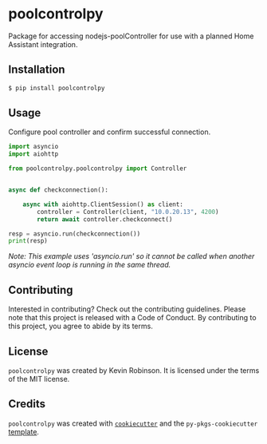 # poolcontrolpy

Package for accessing nodejs-poolController for use with a planned Home Assistant integration.

## Installation

```bash
$ pip install poolcontrolpy
```

## Usage

Configure pool controller and confirm successful connection.

```python
import asyncio
import aiohttp

from poolcontrolpy.poolcontrolpy import Controller


async def checkconnection():

    async with aiohttp.ClientSession() as client:
        controller = Controller(client, "10.0.20.13", 4200)
        return await controller.checkconnect()

resp = asyncio.run(checkconnection())
print(resp)
```

*Note: This example uses 'asyncio.run' so it cannot be called when another asyncio event loop is running in the same thread.*

## Contributing

Interested in contributing? Check out the contributing guidelines. Please note that this project is released with a Code of Conduct. By contributing to this project, you agree to abide by its terms.

## License

`poolcontrolpy` was created by Kevin Robinson. It is licensed under the terms of the MIT license.

## Credits

`poolcontrolpy` was created with [`cookiecutter`](https://cookiecutter.readthedocs.io/en/latest/) and the `py-pkgs-cookiecutter` [template](https://github.com/py-pkgs/py-pkgs-cookiecutter).
